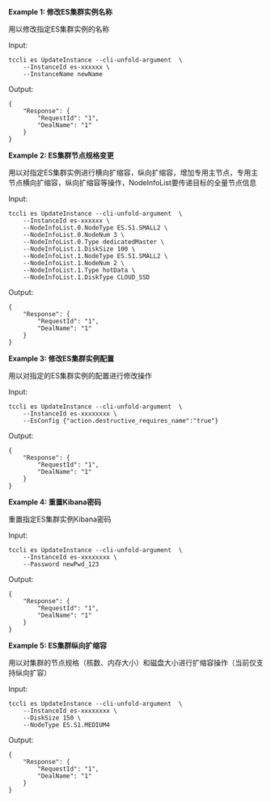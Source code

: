 **Example 1: 修改ES集群实例名称**

用以修改指定ES集群实例的名称

Input: 

```
tccli es UpdateInstance --cli-unfold-argument  \
    --InstanceId es-xxxxxx \
    --InstanceName newName
```

Output: 
```
{
    "Response": {
        "RequestId": "1",
        "DealName": "1"
    }
}
```

**Example 2: ES集群节点规格变更**

用以对指定ES集群实例进行横向扩缩容，纵向扩缩容，增加专用主节点，专用主节点横向扩缩容，纵向扩缩容等操作，NodeInfoList要传递目标的全量节点信息

Input: 

```
tccli es UpdateInstance --cli-unfold-argument  \
    --InstanceId es-xxxxxx \
    --NodeInfoList.0.NodeType ES.S1.SMALL2 \
    --NodeInfoList.0.NodeNum 3 \
    --NodeInfoList.0.Type dedicatedMaster \
    --NodeInfoList.1.DiskSize 100 \
    --NodeInfoList.1.NodeType ES.S1.SMALL2 \
    --NodeInfoList.1.NodeNum 2 \
    --NodeInfoList.1.Type hotData \
    --NodeInfoList.1.DiskType CLOUD_SSD
```

Output: 
```
{
    "Response": {
        "RequestId": "1",
        "DealName": "1"
    }
}
```

**Example 3: 修改ES集群实例配置**

用以对指定的ES集群实例的配置进行修改操作

Input: 

```
tccli es UpdateInstance --cli-unfold-argument  \
    --InstanceId es-xxxxxxxx \
    --EsConfig {"action.destructive_requires_name":"true"}
```

Output: 
```
{
    "Response": {
        "RequestId": "1",
        "DealName": "1"
    }
}
```

**Example 4: 重置Kibana密码**

重置指定ES集群实例Kibana密码

Input: 

```
tccli es UpdateInstance --cli-unfold-argument  \
    --InstanceId es-xxxxxxxx \
    --Password newPwd_123
```

Output: 
```
{
    "Response": {
        "RequestId": "1",
        "DealName": "1"
    }
}
```

**Example 5: ES集群纵向扩缩容**

用以对集群的节点规格（核数、内存大小）和磁盘大小进行扩缩容操作（当前仅支持纵向扩容）

Input: 

```
tccli es UpdateInstance --cli-unfold-argument  \
    --InstanceId es-xxxxxxxx \
    --DiskSize 150 \
    --NodeType ES.S1.MEDIUM4
```

Output: 
```
{
    "Response": {
        "RequestId": "1",
        "DealName": "1"
    }
}
```

